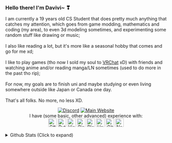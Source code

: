 ### Hello there! I'm Davivi~ ❣
<p>
  I am currently a 19 years old CS Student that does pretty much anything that catches my attention, which goes from game modding, mathematics and coding (my area), to even 3d modeling sometimes, and experimenting some random stuff like drawing or music; <br> 
  <br> 
  I also like reading a lot, but it's more like a seasonal hobby that comes and go for me xd; <br> 
  <br> 
  I like to play games (tho now I sold my soul to <a href="https://vrchat.com/" target="_blank">VRChat</a> xD) with friends and watching anime and/or reading manga/LN sometimes (used to do more in the past tho rip); <br> 
  <br> 
  For now, my goals are to finish uni and maybe studying or even living somewhere outside like Japan or Canada one day. <br>
  <br> 
  That's all folks. No more, no less XD.
</p>
<p align="center">
  <a href="https://discord.com/users/227477384356429824" target="_blank"><img alt="Discord" src="https://img.shields.io/static/v1?label=Davi&message=%230003&style=for-the-badge&logo=appveyor&color=7289DA&logo=Discord" /></a>
  <a href="https://davi.codes" target="_blank"><img alt="Main Website" src="https://img.shields.io/website?label=davi.codes&style=for-the-badge&url=https%3A%2F%2Fdavi.codes" /></a> <br>
  I have (some basic, other advanced) experience with: <br>
  <img alt="C#" width="26px" src="https://davi.codes/giticons/csharp.png" />
  <img alt="Python 3" width="26px" src="https://davi.codes/giticons/python.png" />
  <img alt="Visual Studio 2019" width="26px" src="https://davi.codes/giticons/vs2019.png" />
  <img alt="Risc-V" width="26px" src="https://davi.codes/giticons/risc-v.png" />
  <img alt="Blender3D" width="26px" src="https://davi.codes/giticons/blender.png" />
  <img alt="Unity3D" width="26px" src="https://davi.codes/giticons/unity.png" />
  <img alt="GitHub" width="26px" src="https://davi.codes/giticons/github.png" />
  <img alt="Node.js" width="26px" src="https://davi.codes/giticons/nodejs.png" />

</p>

<details>
  <summary>Github Stats (Click to expand)</summary>
  <br>
  
  <p align="center">
    <img alt="Davi's GitHub Stats" src="https://github-readme-stats.vercel.app/api?username=d-magit&count_private=true&show_icons=true&theme=material-palenight" />
  </p>
  
  <p align="center">
    (I swear this is wrong but here we go lol) <br>
    <img alt="Top Languages" src="https://github-readme-stats.vercel.app/api/top-langs/?username=d-magit&langs_count=8&theme=material-palenight" />
  </p>
  
  <p align="center">
    <img alt="" src="https://komarev.com/ghpvc/?username=d-magit&color=brightgreen&style=flat-square" />
  </p>
  
  <br>
</details>
